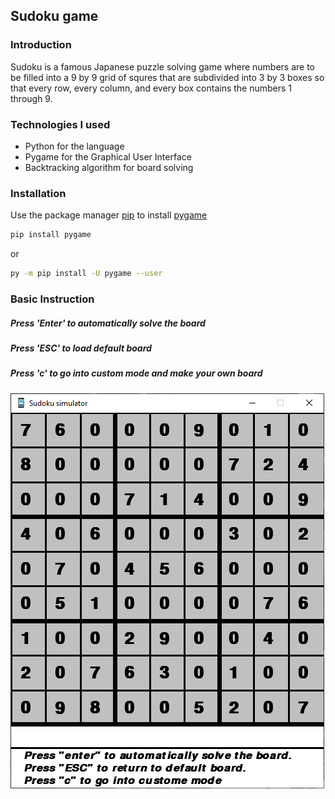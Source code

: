 ## Sudoku game

### Introduction
Sudoku is a famous Japanese puzzle solving game where numbers are to be filled into a 9 by 9 grid of squres that are subdivided into 3 by 3 boxes so that every row, every column, and every box contains the numbers 1 through 9.

### Technologies I used
* Python for the language
* Pygame for the Graphical User Interface
* Backtracking algorithm for board solving

### Installation
Use the package manager [pip](https://pip.pypa.io/en/stable/) to install [pygame](https://www.pygame.org/docs/)

```bash
pip install pygame
```
or
```bash
py -m pip install -U pygame --user
```
### Basic Instruction
##### Press 'Enter' to automatically solve the board
##### Press 'ESC' to load default board
##### Press 'c' to go into custom mode and make your own board

![Sudoku game](../images/sudoku.png)

